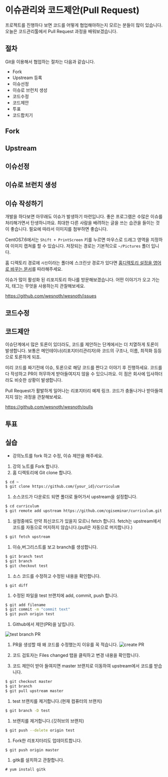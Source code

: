 # 이슈관리와 코드제안(Pull Request)

프로젝트를 진행하다 보면 코드를 어떻게 협업해야하는지 모르는 분들이 많이 있습니다.
오늘은 코드관리툴에서 Pull Request 과정을 배워보겠습니다.

## 절차
Git을 이용해서 협업하는 절차는 다음과 같습니다.
- Fork
- Upstream 등록
- 이슈선정
- 이슈로 브런치 생성
- 코드수정
- 코드제안
- 투표
- 코드합치기

## Fork

## Upstream

## 이슈선정

## 이슈로 브런치 생성

## 이슈 작성하기
개발을 하다보면 아무래도 이슈가 발생하기 마련입니다. 좋은 프로그램은 수많은 이슈를 처리해가면서 탄생하니까요.
최대한 다른 사람을 배려하는 글을 쓰는 습관을 들이는 것이 좋습니다. 필요에 따라서 이미지를 첨부하면 좋습니다.

CentOS7.6에서는 `Shift + PrintScreen` 키를 누르면 마우스로 드레그 영역을 지정하여 이미지 캡쳐를 할 수 있습니다.
저장되는 경로는 기본적으로 `~/Pictures` 폴더 입니다.

홈 디렉토리 경로에 `사진`이라는 폴더에 스크린샷 경로가 있다면
[홈디렉토리 설정을 영어로 바꾸는 문서](centos_home_kr2en.md)를 따라해주세요.

이슈가 많이 활성화 된 리포지토리 하나를 방문해보겠습니다. 어떤 이야기가 오고 가는지, 태그는 무엇을 사용하는지 관찰해보세요.

https://github.com/wesnoth/wesnoth/issues

## 코드수정

## 코드제안
이슈단계에서 많은 토론이 있더라도, 코드를 제안하는 단계에서는 더 치열하게 토론이 발생합니다.
보통은 메인테이너(리포지터리관리자)와 코드의 구조나, 이름, 최적화 등등으로 토론하게 되죠.

미리 코드를 짜기전에 이슈, 토론으로 해당 코드를 짠다고 이야기 후 진행하세요. 코드를 다 작성하고 PR이 허무하게 받아들여지지 않을 수 있으니까요. 이 점은 회사에 입사하더라도 비슷한 상황이 발생합니다.

Pull Request가 활발하게 일어나는 리포지터리 예제 링크.
코드가 충돌나거나 받아들여지지 않는 과정을 관찰해보세요.

https://github.com/wesnoth/wesnoth/pulls

## 투표

## 

## 실습
- 강의노트를 fork 하고 수정, 이슈 제안을 해주세요.

1. 강의 노트를 Fork 합니다.
1. 홈 디렉토리에 Git clone 합니다.
```bash
$ cd ~
$ git clone https://github.com/{your_id}/curriculum
```

1. 소스코드가 다운로드 되면 폴더로 들어가서 upstream을 설정합니다.
```bash
$ cd curriculum
$ git remote add upstream https://github.com/cgiseminar/curriculum.git
```

1. 설정중에도 만약 최신코드가 있을지 모르니 fetch 합니다. fetch는 upstream에서 코드를 자동으로 머지하지 않습니다.(pull은 자동으로 머지합니다.)
```bash
$ git fetch upstream
```

1. 이슈,버그리스트를 보고 branch를 생성합니다.
```bash
$ git branch test
$ git branch
$ git checkout test
```

1. 소스 코드를 수정하고 수정된 내용을 확인합니다.
```
$ git diff
```

1. 수정된 파일을 test 브랜치에 add, commit, push 합니다.
```bash
$ git add filename
$ git commit -m "commit text"
$ git push origin test
```

1. Github에서 제안(PR)을 날립니다.

![test branch PR](../figures/git_test_branch.png)

1. PR을 생성할 때 왜 코드를 수정했는지 이유를 꼭 적습니다.
![create PR](../figures/git_create_pull_request.png)

1. 코드 검토자는 Files changed 탭을 클릭하고 변경 내용을 확인합니다.

1. 코드 제안이 받아 들여지면 master 브랜치로 이동하여 upstream에서 코드를 받습니다.
```bash
$ git checkout master
$ git branch
$ git pull upstream master
```

1. test 브랜치를 제거합니다.(현재 컴퓨터의 브랜치)
```bash
$ git branch -D test
```

1. 브랜치를 제거합니다.(깃허브의 브랜치)
```bash
$ git push --delete origin test
```

1. Fork한 리포지터리도 업데이트합니다.
```bash
$ git push origin master
```

1. gitk를 설치하고 관찰합니다.
```
# yum install gitk
```
